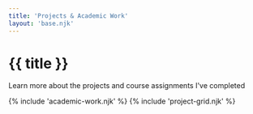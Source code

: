 ```yaml
---
title: 'Projects & Academic Work'
layout: 'base.njk'
---
```


# {{ title }}

Learn more about the projects and course assignments I've completed

{% include 'academic-work.njk' %}
{% include 'project-grid.njk' %}
